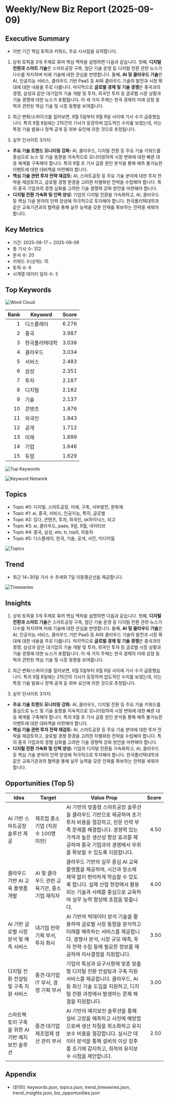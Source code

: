# Weekly/New Biz Report (2025-09-09)

## Executive Summary

- 이번 기간 핵심 토픽과 키워드, 주요 시사점을 요약합니다.

1) 상위 토픽을 3개 주제로 묶어 핵심 맥락을 설명하면 다음과 같습니다. 첫째, **디지털 전환과 스마트 기술**은 스마트공장 구축, 첨단 기술 운영 등 디지털 전환 관련 뉴스가 다수를 차지하며 미래 기술에 대한 관심을 반영합니다. 둘째, **AI 및 클라우드 기술**은 AI, 인공지능 서비스, 클라우드 기반 PaaS 등 AI와 클라우드 기술의 발전과 시장 확대에 대한 내용을 주로 다룹니다. 마지막으로 **글로벌 경제 및 기술 경쟁**은 중국과의 경쟁, 삼성과 같은 대기업의 기술 개발 및 투자, 외국인 투자 등 글로벌 시장 상황과 기술 경쟁에 대한 뉴스가 포함됩니다.  이 세 가지 주제는 한국 경제의 미래 성장 동력과 관련된 핵심 기술 및 시장 동향을 보여줍니다.


2) 최근 변화/스파이크를 짚어보면, 9월 5일부터 9월 9일 사이에 기사 수가 급증했습니다. 특히 9월 8일에는 215건의 기사가 등장하며 압도적인 수치를 보였는데, 이는 특정 기술 발표나 정책 공개 등 외부 요인에 의한 것으로 추정됩니다.


3) 실무 인사이트 3가지:

* **주요 기술 트렌드 모니터링 강화:**  AI, 클라우드, 디지털 전환 등 주요 기술 키워드를 중심으로 뉴스 및 기술 동향을 지속적으로 모니터링하여 시장 변화에 대한 빠른 대응 체계를 구축해야 합니다.  특히 9월 초 기사 급증 원인 분석을 통해 예측 불가능한 이벤트에 대한 대비책을 마련해야 합니다.
* **핵심 기술 관련 투자 전략 재검토:**  AI, 스마트공장 등 주요 기술 분야에 대한 투자 전략을 재검토하고,  글로벌 경쟁 환경을 고려한 차별화된 전략을 수립해야 합니다.  특히 중국 기업과의 경쟁 심화를 고려한 기술 경쟁력 강화 방안을 마련해야 합니다.
* **디지털 전환 가속화 및 인력 양성:**  기업의 디지털 전환을 가속화하고,  AI, 클라우드 등 핵심 기술 분야의 인력 양성에 적극적으로 투자해야 합니다.  한국폴리텍대학과 같은 교육기관과의 협력을 통해 실무 능력을 갖춘 인재를 확보하는 전략을 세워야 합니다.

## Key Metrics

- 기간: 2025-08-17 ~ 2025-09-09
- 총 기사 수: 312
- 문서 수: 20
- 키워드 수(상위): 15
- 토픽 수: 6
- 시계열 데이터 일자 수: 5

## Top Keywords

![Word Cloud](fig/wordcloud.png)

| Rank | Keyword | Score |
|---:|---|---:|
| 1 | 디스플레이 | 6.276 |
| 2 | 중국 | 3.987 |
| 3 | 한국폴리텍대학 | 3.038 |
| 4 | 클라우드 | 3.034 |
| 5 | 서비스 | 2.483 |
| 6 | 삼성 | 2.351 |
| 7 | 투자 | 2.187 |
| 8 | 디지털 | 2.182 |
| 9 | 기술 | 2.137 |
| 10 | 콘텐츠 | 1.876 |
| 11 | 외국인 | 1.843 |
| 12 | 공개 | 1.712 |
| 13 | 미래 | 1.699 |
| 14 | 기업 | 1.646 |
| 15 | 듀얼 | 1.629 |

![Top Keywords](fig/top_keywords.png)

![Keyword Network](fig/keyword_network.png)

## Topics

- Topic #0: 디지털, 스마트공장, 미래, 구축, 서부발전, 문화재
- Topic #1: ai, 중국, 서비스, 인공지능, 특히, 글로벌
- Topic #2: 있다, 콘텐츠, 투자, 외국인, sk하이닉스, 되고
- Topic #3: ai, 클라우드, paas, 9일, 9월, 네이티브
- Topic #4: 중국, 삼성, etn, tr, top5, 자동차
- Topic #5: 디스플레이, 한국, 기술, 공개, 사진, 미디어월

![Topics](fig/topics.png)

## Trend

- 최근 14~30일 기사 수 추세와 7일 이동평균선을 제공합니다.

![Timeseries](fig/timeseries.png)

## Insights

1) 상위 토픽을 3개 주제로 묶어 핵심 맥락을 설명하면 다음과 같습니다. 첫째, **디지털 전환과 스마트 기술**은 스마트공장 구축, 첨단 기술 운영 등 디지털 전환 관련 뉴스가 다수를 차지하며 미래 기술에 대한 관심을 반영합니다. 둘째, **AI 및 클라우드 기술**은 AI, 인공지능 서비스, 클라우드 기반 PaaS 등 AI와 클라우드 기술의 발전과 시장 확대에 대한 내용을 주로 다룹니다. 마지막으로 **글로벌 경제 및 기술 경쟁**은 중국과의 경쟁, 삼성과 같은 대기업의 기술 개발 및 투자, 외국인 투자 등 글로벌 시장 상황과 기술 경쟁에 대한 뉴스가 포함됩니다.  이 세 가지 주제는 한국 경제의 미래 성장 동력과 관련된 핵심 기술 및 시장 동향을 보여줍니다.


2) 최근 변화/스파이크를 짚어보면, 9월 5일부터 9월 9일 사이에 기사 수가 급증했습니다. 특히 9월 8일에는 215건의 기사가 등장하며 압도적인 수치를 보였는데, 이는 특정 기술 발표나 정책 공개 등 외부 요인에 의한 것으로 추정됩니다.


3) 실무 인사이트 3가지:

* **주요 기술 트렌드 모니터링 강화:**  AI, 클라우드, 디지털 전환 등 주요 기술 키워드를 중심으로 뉴스 및 기술 동향을 지속적으로 모니터링하여 시장 변화에 대한 빠른 대응 체계를 구축해야 합니다.  특히 9월 초 기사 급증 원인 분석을 통해 예측 불가능한 이벤트에 대한 대비책을 마련해야 합니다.
* **핵심 기술 관련 투자 전략 재검토:**  AI, 스마트공장 등 주요 기술 분야에 대한 투자 전략을 재검토하고,  글로벌 경쟁 환경을 고려한 차별화된 전략을 수립해야 합니다.  특히 중국 기업과의 경쟁 심화를 고려한 기술 경쟁력 강화 방안을 마련해야 합니다.
* **디지털 전환 가속화 및 인력 양성:**  기업의 디지털 전환을 가속화하고,  AI, 클라우드 등 핵심 기술 분야의 인력 양성에 적극적으로 투자해야 합니다.  한국폴리텍대학과 같은 교육기관과의 협력을 통해 실무 능력을 갖춘 인재를 확보하는 전략을 세워야 합니다.

## Opportunities (Top 5)

| Idea | Target | Value Prop | Score |
|---|---|---|---:|
| AI 기반 스마트공장 솔루션 제공 | 제조업 중소기업 (직원 수 100명 미만) | AI 기반의 맞춤형 스마트공장 솔루션을 클라우드 기반으로 제공하여 초기 투자 비용을 절감하고, 전문 인력 부족 문제를 해결합니다.  경쟁력 있는 가격과 높은 생산성 향상 효과를 제공하여 중국 기업과의 경쟁에서 우위를 확보할 수 있도록 지원합니다. | 4.50 |
| 클라우드 기반 AI 교육 플랫폼 개발 | AI 및 클라우드 관련 교육기관, 중소기업 재직자 | 클라우드 기반의 실무 중심 AI 교육 플랫폼을 제공하여, 시간과 장소에 제약 없이 편리하게 학습할 수 있도록 합니다.  실제 산업 현장에서 활용되는 기술과 사례를 중심으로 교육하여 실무 능력 향상에 초점을 맞춥니다. | 4.00 |
| AI 기반 글로벌 시장 분석 및 예측 서비스 | 대기업 전략 기획 부서, 투자 회사 | AI 기반의 빅데이터 분석 기술을 활용하여 글로벌 시장 동향을 분석하고 미래를 예측하는 서비스를 제공합니다.  경쟁사 분석, 시장 규모 예측, 투자 전략 수립 등에 필요한 정보를 제공하여 의사결정을 지원합니다. | 3.50 |
| 디지털 전환 컨설팅 및 구축 지원 서비스 | 중견·대기업 IT 부서, 경영 기획 부서 | 기업의 특성과 요구사항에 맞춘 맞춤형 디지털 전환 컨설팅과 구축 지원 서비스를 제공합니다.  클라우드, AI 등 최신 기술 도입을 지원하고,  디지털 전환 과정에서 발생하는 문제 해결을 지원합니다. | 3.00 |
| 스마트팩토리 구축을 위한  AI 기반 예지보전 솔루션 | 중견·대기업 제조업체 생산 관리 부서 | AI 기반의 예지보전 솔루션을 통해 설비 고장을 예측하고 사전에 예방함으로써 생산 차질을 최소화하고 유지보수 비용을 절감합니다.  실시간 데이터 분석을 통해 설비의 이상 징후를 조기에 감지하고,  최적의 유지보수 시점을 제안합니다. | 2.50 |

## Appendix

- 데이터: keywords.json, topics.json, trend_timeseries.json, trend_insights.json, biz_opportunities.json